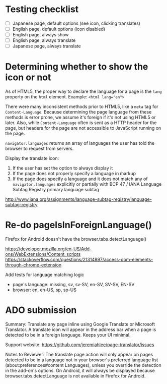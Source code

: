 # Testing checklist

- [ ] Japanese page, default options (see icon, clicking translates)
- [ ] English page, default options (icon disabled)
- [ ] English page, always show
- [ ] English page, always translate
- [ ] Japanese page, always translate

# Determining whether to show the icon or not

As of HTML5, the proper way to declare the language for a page is the `lang` property on the `html` element. Example: `<html lang="en">`

There were many inconsistent methods prior to HTML5, like a `meta` tag for `Content-Language`. Because determining the page language from these methods is error prone, we assume it's foreign if it's not using HTML5 or later. Also, while `Content-Language` often is sent as a HTTP header for the page, but headers for the page are not accessible to JavaScript running on the page.

`navigator.languages` returns an array of languages the user has told the browser to request from servers. 

Display the translate icon:

1. If the user has set the option to always display it
2. If the page does not properly specify a language in markup
3. If the page does specify a language and it does not match any of `navigator.languages` explicitly or partially with BCP 47 / IANA Language Subtag Registry primary language subtag

http://www.iana.org/assignments/language-subtag-registry/language-subtag-registry



# Re-do pageIsInForeignLanguage()

Firefox for Android doesn't have the browser.tabs.detectLanguage()

https://developer.mozilla.org/en-US/Add-ons/WebExtensions/Content_scripts
https://stackoverflow.com/questions/21314897/access-dom-elements-through-chrome-extension

Add tests for language matching logic
- page's language: missing, sv, sv-SV, en-SV, SV-SV, EN-SV
- browser: en, en-US, sp, sp-US


# ADO submission

Summary:
Translate any page inline using Google Translate or Microsoft Translator. A translate icon will appear in the address bar when a page is detected to be in a foreign language. Keeps your UI minimal.

Support website: https://github.com/jeremiahlee/page-translator/issues

Notes to Reviewer: 
The translate page action will only appear on pages detected to be in a language not in your browser's preferred language list (about:preferences#content Languages), unless you override the detection in the add-on's options. On Android, it will always be displayed because browser.tabs.detectLanguage is not available in Firefox for Android.